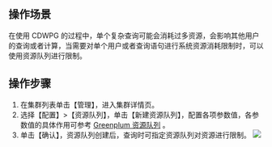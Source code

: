 ## 操作场景
在使用 CDWPG 的过程中，单个复杂查询可能会消耗过多资源，会影响其他用户的查询或者计算，当需要对单个用户或者查询语句进行系统资源消耗限制时，可以使用资源队列进行限制。

## 操作步骤
1. 在集群列表单击【管理】，进入集群详情页。
2. 选择【配置】>【资源队列】，单击【新建资源队列】，配置各项参数值，各参数值的具体作用可参考 [Greenplum 资源队列](https://cloud.tencent.com/developer/article/1369185) 。
3. 单击【确认】，资源队列创建后，查询时可指定资源队列对资源进行限制。
![](https://main.qcloudimg.com/raw/6ee0e74752730443d9dd8c1267d76184.png)
